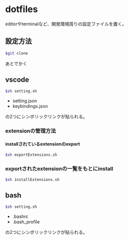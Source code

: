 # dotfiles

editorやterminalなど、開発環境周りの設定ファイルを置く。  

## 設定方法

```sh
$git clone
```

あとでかく

## vscode

```sh
$sh setting.sh
```

* setting.json
* keybindings.json

の2つにシンボリックリンクが貼られる。

### extensionの管理方法

#### installされているextensionのexport

```sh
$sh exportExtensions.sh
```

### exportされたextensionの一覧をもとにinstall

```sh
$sh installExtensions.sh
```

## bash

```sh
$sh setting.sh
```

* .bashrc
* .bash_profile

の2つにシンボリックリンクが貼られる。
